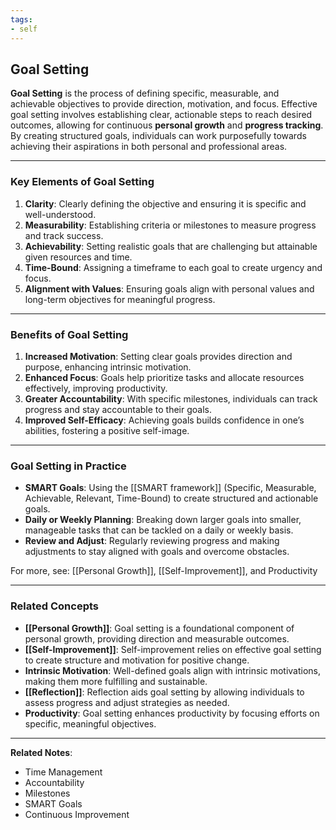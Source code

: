 ```yaml
---
tags:
- self
---
```


## Goal Setting

**Goal Setting** is the process of defining specific, measurable, and achievable objectives to provide direction, motivation, and focus. Effective goal setting involves establishing clear, actionable steps to reach desired outcomes, allowing for continuous **personal growth** and **progress tracking**. By creating structured goals, individuals can work purposefully towards achieving their aspirations in both personal and professional areas.

---

### Key Elements of Goal Setting

1. **Clarity**: Clearly defining the objective and ensuring it is specific and well-understood.
2. **Measurability**: Establishing criteria or milestones to measure progress and track success.
3. **Achievability**: Setting realistic goals that are challenging but attainable given resources and time.
4. **Time-Bound**: Assigning a timeframe to each goal to create urgency and focus.
5. **Alignment with Values**: Ensuring goals align with personal values and long-term objectives for meaningful progress.

---

### Benefits of Goal Setting

1. **Increased Motivation**: Setting clear goals provides direction and purpose, enhancing intrinsic motivation.
2. **Enhanced Focus**: Goals help prioritize tasks and allocate resources effectively, improving productivity.
3. **Greater Accountability**: With specific milestones, individuals can track progress and stay accountable to their goals.
4. **Improved Self-Efficacy**: Achieving goals builds confidence in one’s abilities, fostering a positive self-image.

---

### Goal Setting in Practice

- **SMART Goals**: Using the [[SMART framework]] (Specific, Measurable, Achievable, Relevant, Time-Bound) to create structured and actionable goals.
- **Daily or Weekly Planning**: Breaking down larger goals into smaller, manageable tasks that can be tackled on a daily or weekly basis.
- **Review and Adjust**: Regularly reviewing progress and making adjustments to stay aligned with goals and overcome obstacles.

For more, see: [[Personal Growth]], [[Self-Improvement]], and Productivity

---

### Related Concepts

- **[[Personal Growth]]**: Goal setting is a foundational component of personal growth, providing direction and measurable outcomes.
- **[[Self-Improvement]]**: Self-improvement relies on effective goal setting to create structure and motivation for positive change.
- **Intrinsic Motivation**: Well-defined goals align with intrinsic motivations, making them more fulfilling and sustainable.
- **[[Reflection]]**: Reflection aids goal setting by allowing individuals to assess progress and adjust strategies as needed.
- **Productivity**: Goal setting enhances productivity by focusing efforts on specific, meaningful objectives.

---

**Related Notes**:
- Time Management
- Accountability
- Milestones
- SMART Goals
- Continuous Improvement
